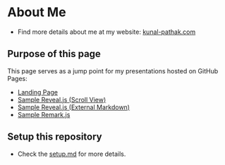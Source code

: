 # About Me

- Find more details about me at my website: [kunal-pathak.com](https://www.kunal-pathak.com)

## Purpose of this page

This page serves as a jump point for my presentations hosted on GitHub Pages:

- [Landing Page](https://presentations.kunal-pathak.com)
- [Sample Reveal.js (Scroll View)](https://presentations.kunal-pathak.com/templates/revealjs/200-reveal_scroll.html)
- [Sample Reveal.js (External Markdown)](https://presentations.kunal-pathak.com/templates/revealjs/100-reveal-external_markdown.html)
- [Sample Remark.js](https://presentations.kunal-pathak.com/templates/remarkjs/100-remark.html)

## Setup this repository

- Check the [setup.md](./setup.md) for more details.

